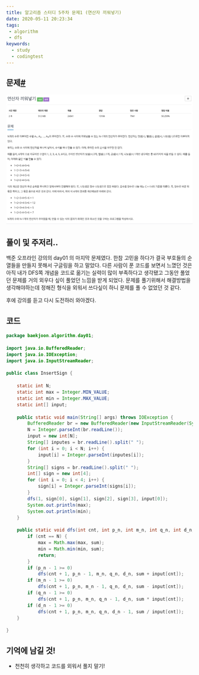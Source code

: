 ```yaml
---
title: 알고리즘 스터디 5주차 문제1 (연산자 끼워넣기)
date: 2020-05-11 20:23:34
tags:
 - algorithm
 - dfs
keywords:
  - study
  - codingtest
---
```


## 문제[#](https://www.acmicpc.net/problem/14888)

<img src="algorithm-5-1.png" alt="algorithm-5-1" style="zoom:150%;" />

## 풀이 및 주저리..

백준 오프라인 강의의 day01 의 마지막 문제였다. 한참 고민을 하다가 결국 부호들의 순열들을 만들지 못해서 구글링을 하고 말았다. 다른 사람이 푼 코드를 보면서 느꼈던 것은 아직 내가 DFS쪽 개념을 코드로 옮기는 실력이 많이 부족하다고 생각됐고 그동안 풀었던 문제를 거의 외우다 싶이 풀었던 느낌을 받게 되었다. 문제를 풀기위해서 해결방법을 생각해야하는데 정해진 형식을 외워서 쓰다싶이 하니 문제를 풀 수 없었던 것 같다.

후에 강의를 듣고 다시 도전하러 와야겠다.

## 코드

```java
package baekjoon.algorithm.day01;

import java.io.BufferedReader;
import java.io.IOException;
import java.io.InputStreamReader;

public class InsertSign {

	static int N;
	static int max = Integer.MIN_VALUE;
	static int min = Integer.MAX_VALUE;
	static int[] input;

	public static void main(String[] args) throws IOException {
		BufferedReader br = new BufferedReader(new InputStreamReader(System.in));
		N = Integer.parseInt(br.readLine());
		input = new int[N];
		String[] inputes = br.readLine().split(" ");
		for (int i = 0; i < N; i++) {
			input[i] = Integer.parseInt(inputes[i]);
		}
		String[] signs = br.readLine().split(" ");
		int[] sign = new int[4];
		for (int i = 0; i < 4; i++) {
			sign[i] = Integer.parseInt(signs[i]);
		}
		dfs(1, sign[0], sign[1], sign[2], sign[3], input[0]);
		System.out.println(max);
		System.out.println(min);
	}

	public static void dfs(int cnt, int p_n, int m_n, int q_n, int d_n, int sum) {
		if (cnt == N) {
			max = Math.max(max, sum);
			min = Math.min(min, sum);
			return;
		}
		if (p_n - 1 >= 0)
			dfs(cnt + 1, p_n - 1, m_n, q_n, d_n, sum + input[cnt]);
		if (m_n - 1 >= 0)
			dfs(cnt + 1, p_n, m_n - 1, q_n, d_n, sum - input[cnt]);
		if (q_n - 1 >= 0)
			dfs(cnt + 1, p_n, m_n, q_n - 1, d_n, sum * input[cnt]);
		if (d_n - 1 >= 0)
			dfs(cnt + 1, p_n, m_n, q_n, d_n - 1, sum / input[cnt]);
	}

}

```

## 기억에 남길 것!

- 천천히 생각하고 코드를 외워서 풀지 말기!

